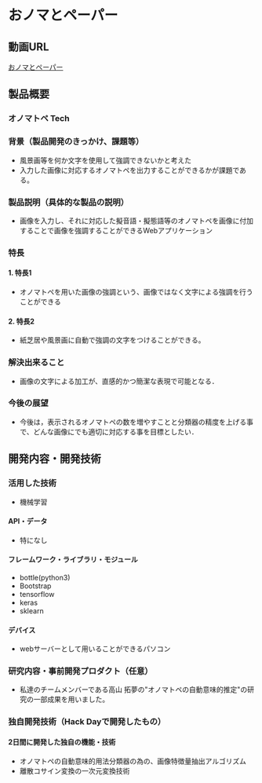 # おノマとペーパー
## 動画URL
[おノマとペーパー](https://youtu.be/YpN9HAPWaxQ)
## 製品概要

### オノマトペ Tech
### 背景（製品開発のきっかけ、課題等）
- 風景画等を何か文字を使用して強調できないかと考えた
- 入力した画像に対応するオノマトペを出力することができるかが課題である。

### 製品説明（具体的な製品の説明）
- 画像を入力し、それに対応した擬音語・擬態語等のオノマトペを画像に付加することで画像を強調することができるWebアプリケーション

### 特長
#### 1. 特長1
- オノマトペを用いた画像の強調という、画像ではなく文字による強調を行うことができる
#### 2. 特長2
- 紙芝居や風景画に自動で強調の文字をつけることができる。

### 解決出来ること
- 画像の文字による加工が、直感的かつ簡潔な表現で可能となる．

### 今後の展望
- 今後は，表示されるオノマトペの数を増やすことと分類器の精度を上げる事で、どんな画像にでも適切に対応する事を目標としたい．

## 開発内容・開発技術
### 活用した技術
- 機械学習

#### API・データ
* 特になし

#### フレームワーク・ライブラリ・モジュール
* bottle(python3)
* Bootstrap
* tensorflow
* keras
* sklearn

#### デバイス
* webサーバーとして用いることができるパソコン

### 研究内容・事前開発プロダクト（任意）
* 私達のチームメンバーである高山 拓夢の"オノマトペの自動意味的推定"の研究の一部成果を用いました。

### 独自開発技術（Hack Dayで開発したもの）
#### 2日間に開発した独自の機能・技術
* オノマトペの自動意味的用法分類器の為の、画像特徴量抽出アルゴリズム
* 離散コサイン変換の一次元変換技術

